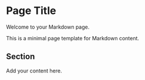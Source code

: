 # Page Title

Welcome to your Markdown page.

This is a minimal page template for Markdown content.

## Section

Add your content here.
